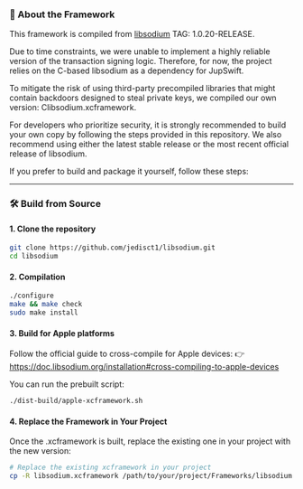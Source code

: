 ### 🔧 About the Framework

This framework is compiled from [libsodium](https://github.com/jedisct1/libsodium) TAG: 1.0.20-RELEASE.

Due to time constraints, we were unable to implement a highly reliable version of the transaction signing logic. Therefore, for now, the project relies on the C-based libsodium as a dependency for JupSwift.

To mitigate the risk of using third-party precompiled libraries that might contain backdoors designed to steal private keys, we compiled our own version: Clibsodium.xcframework.

For developers who prioritize security, it is strongly recommended to build your own copy by following the steps provided in this repository.
We also recommend using either the latest stable release or the most recent official release of libsodium.

If you prefer to build and package it yourself, follow these steps:

---

### 🛠 Build from Source

#### 1. Clone the repository

```bash
git clone https://github.com/jedisct1/libsodium.git
cd libsodium
```

#### 2. Compilation
```bash
./configure
make && make check
sudo make install
```

#### 3. Build for Apple platforms

Follow the official guide to cross-compile for Apple devices:
👉 https://doc.libsodium.org/installation#cross-compiling-to-apple-devices

You can run the prebuilt script:
```bash
./dist-build/apple-xcframework.sh
```

#### 4. Replace the Framework in Your Project
Once the .xcframework is built, replace the existing one in your project with the new version:
```bash
# Replace the existing xcframework in your project
cp -R libsodium.xcframework /path/to/your/project/Frameworks/libsodium.xcframework
```
